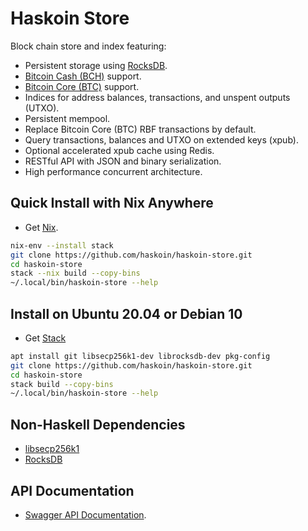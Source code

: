 # Haskoin Store

Block chain store and index featuring:

- Persistent storage using [RocksDB](https://rocksdb.org/).
- [Bitcoin Cash (BCH)](https://www.bitcoincash.org/) support.
- [Bitcoin Core (BTC)](https://bitcoin.org/) support.
- Indices for address balances, transactions, and unspent outputs (UTXO).
- Persistent mempool.
- Replace Bitcoin Core (BTC) RBF transactions by default.
- Query transactions, balances and UTXO on extended keys (xpub).
- Optional accelerated xpub cache using Redis.
- RESTful API with JSON and binary serialization.
- High performance concurrent architecture.

## Quick Install with Nix Anywhere

* Get [Nix](https://nixos.org/nix/).

```sh
nix-env --install stack
git clone https://github.com/haskoin/haskoin-store.git
cd haskoin-store
stack --nix build --copy-bins
~/.local/bin/haskoin-store --help
```

## Install on Ubuntu 20.04 or Debian 10

* Get [Stack](https://haskellstack.org/)

```sh
apt install git libsecp256k1-dev librocksdb-dev pkg-config
git clone https://github.com/haskoin/haskoin-store.git
cd haskoin-store
stack build --copy-bins
~/.local/bin/haskoin-store --help
```

## Non-Haskell Dependencies

* [libsecp256k1](https://github.com/Bitcoin-ABC/secp256k1)
* [RocksDB](https://github.com/facebook/rocksdb/)

## API Documentation

* [Swagger API Documentation](https://api.haskoin.com/).
